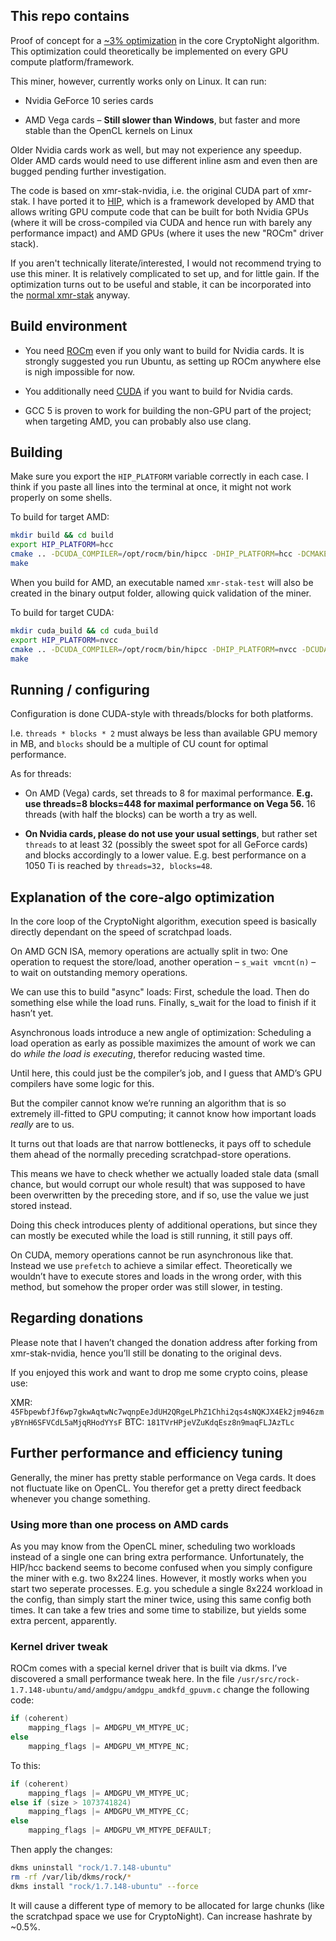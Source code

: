 ## This repo contains

Proof of concept for a [~3% optimization](#explanation-of-the-core-algo-optimization) in the core CryptoNight algorithm. This optimization could theoretically be implemented on every GPU compute platform/framework.

This miner, however, currently works only on Linux. It can run:

- Nvidia GeForce 10 series cards

- AMD Vega cards – **Still slower than Windows**, but faster and more stable than the OpenCL kernels on Linux

Older Nvidia cards work as well, but may not experience any speedup.
Older AMD cards would need to use different inline asm and even then are bugged pending further investigation.

The code is based on xmr-stak-nvidia, i.e. the original CUDA part of xmr-stak. I have ported it to [HIP](https://github.com/ROCm-Developer-Tools/HIP), which is a framework developed by AMD that allows writing GPU compute code that can be built for both Nvidia GPUs (where it will be cross-compiled via CUDA and hence run with barely any performance impact) and AMD GPUs (where it uses the new "ROCm" driver stack).

If you aren't technically literate/interested, I would not recommend trying to use this miner. It is relatively complicated to set up, and for little gain. If the optimization turns out to be useful and stable, it can be incorporated into the [normal xmr-stak](https://github.com/fireice-uk/xmr-stak) anyway.

## Build environment

- You need [ROCm](https://github.com/RadeonOpenCompute/ROCm/#installing-from-amd-rocm-repositories) even if you only want to build for Nvidia cards. It is strongly suggested you run Ubuntu, as setting up ROCm anywhere else is nigh impossible for now.

- You additionally need [CUDA](https://developer.nvidia.com/cuda-downloads) if you want to build for Nvidia cards.
  
- GCC 5 is proven to work for building the non-GPU part of the project; when targeting AMD, you can probably also use clang.

## Building

Make sure you export the `HIP_PLATFORM` variable correctly in each case. I think if you paste all lines into the terminal at once, it might not work properly on some shells.

To build for target AMD:
```sh
mkdir build && cd build
export HIP_PLATFORM=hcc
cmake .. -DCUDA_COMPILER=/opt/rocm/bin/hipcc -DHIP_PLATFORM=hcc -DCMAKE_EXPORT_COMPILE_COMMANDS=ON -DHIP_ROOT_DIR=/opt/rocm/hip -DMICROHTTPD_REQUIRED=OFF`
make
```

When you build for AMD, an executable named `xmr-stak-test` will also be created in the binary output folder, allowing quick validation of the miner.

To build for target CUDA:
```sh
mkdir cuda_build && cd cuda_build
export HIP_PLATFORM=nvcc
cmake .. -DCUDA_COMPILER=/opt/rocm/bin/hipcc -DHIP_PLATFORM=nvcc -DCUDA_ARCH=30 -DCUDA_PATH=/usr -DCMAKE_EXPORT_COMPILE_COMMANDS=ON -DHIP_ROOT_DIR=/opt/rocm/hip -DMICROHTTPD_REQUIRED=OFF
make
```

## Running / configuring

Configuration is done CUDA-style with threads/blocks for both platforms.

I.e. `threads * blocks * 2` must always be less than available GPU memory in MB, and `blocks` should be a multiple of CU count for optimal performance.

As for threads:

- On AMD (Vega) cards, set threads to 8 for maximal performance. **E.g. use threads=8 blocks=448 for maximal performance on Vega 56.** 16 threads (with half the blocks) can be worth a try as well.

- **On Nvidia cards, please do not use your usual settings**, but rather set `threads` to at least 32 (possibly the sweet spot for all GeForce cards) and blocks accordingly to a lower value. E.g. best performance on a 1050 Ti is reached by `threads=32, blocks=48`.


## Explanation of the core-algo optimization

In the core loop of the CryptoNight algorithm, execution speed is basically directly dependant on the speed of scratchpad loads.
   
On AMD GCN ISA, memory operations are actually split in two: One operation to request the store/load, another operation – `s_wait vmcnt(n)` – to wait on outstanding memory operations.

We can use this to build "async" loads: First, schedule the load. Then do something else while the load runs. Finally, s_wait for the load to finish if it hasn’t yet.

Asynchronous loads introduce a new angle of optimization: Scheduling a load operation as early as possible maximizes the amount of work we can do _while the load is executing_, therefor reducing wasted time.

Until here, this could just be the compiler’s job, and I guess that AMD’s GPU compilers have some logic for this.

But the compiler cannot know we’re running an algorithm that is so extremely ill-fitted to GPU computing; it cannot know how important loads _really_ are to us.

It turns out that loads are that narrow bottlenecks, it pays off to schedule them ahead of the normally preceding scratchpad-store operations.

This means we have to check whether we actually loaded stale data (small chance, but would corrupt our whole result) that was supposed to have been overwritten by the preceding store, and if so, use the value we just stored instead.

Doing this check introduces plenty of additional operations, but since they can mostly be executed while the load is still running, it still pays off.

On CUDA, memory operations cannot be run asynchronous like that. Instead we use `prefetch` to achieve a similar effect. Theoretically we wouldn’t have to execute stores and loads in the wrong order, with this method, but somehow the proper order was still slower, in testing.

## Regarding donations

Please note that I haven’t changed the donation address after forking from xmr-stak-nvidia, hence you’ll still be donating to the original devs.

If you enjoyed this work and want to drop me some crypto coins, please use:

XMR: `45FbpewbfJf6wp7gkwAqtwNc7wqnpEeJdUH2QRgeLPhZ1Chhi2qs4sNQKJX4Ek2jm946zmyBYnH6SFVCdL5aMjqRHodYYsF`
BTC: `181TVrHPjeVZuKdqEsz8n9maqFLJAzTLc`

## Further performance and efficiency tuning

Generally, the miner has pretty stable performance on Vega cards. It does not fluctuate like on OpenCL. You therefor get a pretty direct feedback whenever you change something.

### Using more than one process on AMD cards

As you may know from the OpenCL miner, scheduling two workloads instead of a single one can bring extra performance. Unfortunately, the HIP/hcc backend seems to become confused when you simply configure the miner with e.g. two 8x224 lines. However, it mostly works when you start two seperate processes. E.g. you schedule a single 8x224 workload in the config, than simply start the miner twice, using this same config both times. It can take a few tries and some time to stabilize, but yields some extra percent, apparently.

### Kernel driver tweak

ROCm comes with a special kernel driver that is built via dkms. I’ve discovered a small performance tweak here. In the file `/usr/src/rock-1.7.148-ubuntu/amd/amdgpu/amdgpu_amdkfd_gpuvm.c` change the following code:


```c
if (coherent)
	mapping_flags |= AMDGPU_VM_MTYPE_UC;
else
	mapping_flags |= AMDGPU_VM_MTYPE_NC;
```

To this:

```c
if (coherent)
	mapping_flags |= AMDGPU_VM_MTYPE_UC;
else if (size > 1073741824)
	mapping_flags |= AMDGPU_VM_MTYPE_CC;
else
	mapping_flags |= AMDGPU_VM_MTYPE_DEFAULT;
```

Then apply the changes:

```sh
dkms uninstall "rock/1.7.148-ubuntu"
rm -rf /var/lib/dkms/rock/*
dkms install "rock/1.7.148-ubuntu" --force 
```

It will cause a different type of memory to be allocated for large chunks (like the scratchpad space we use for CryptoNight). Can increase hashrate by ~0.5%.
